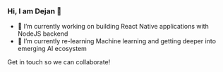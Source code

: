 ### Hi, I am Dejan 👋

- 🔭 I’m currently working on building React Native applications with NodeJS backend
- 🌱 I’m currently re-learning Machine learning and getting deeper into emerging AI ecosystem

Get in touch so we can collaborate!

<!--
**dexpetkovic/dexpetkovic** is a ✨ _special_ ✨ repository because its `README.md` (this file) appears on your GitHub profile.

Here are some ideas to get you started:

- 🔭 I’m currently working on ...
- 🌱 I’m currently learning ...
- 👯 I’m looking to collaborate on ...
- 🤔 I’m looking for help with ...
- 💬 Ask me about ...
- 📫 How to reach me: ...
- 😄 Pronouns: ...
- ⚡ Fun fact: ...
-->
